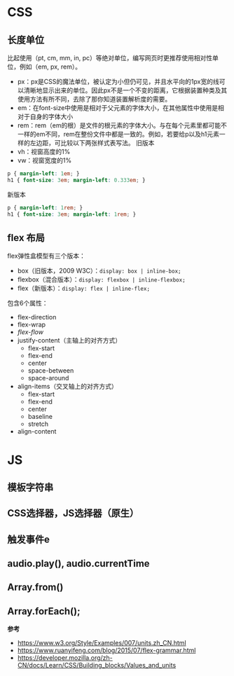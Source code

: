 # CSS
## 长度单位
比起使用（pt, cm, mm, in, pc）等绝对单位，编写网页时更推荐使用相对性单位，例如（em, px, rem）。

- px：px是CSS的魔法单位，被认定为小但仍可见，并且水平向的1px宽的线可以清晰地显示出来的单位。因此px不是一个不变的距离，它根据装置种类及其使用方法有所不同，去除了那你知道装置解析度的需要。
- em：在font-size中使用是相对于父元素的字体大小，在其他属性中使用是相对于自身的字体大小
- rem：rem（em的根）是文件的根元素的字体大小。与在每个元素里都可能不一样的em不同，rem在整份文件中都是一致的。例如，若要给p以及h1元素一样的左边距，可比较以下两张样式表写法。
旧版本
- vh：视窗高度的1%
- vw：视窗宽度的1%

```CSS
p { margin-left: 1em; }
h1 { font-size: 3em; margin-left: 0.333em; }
```
新版本
```CSS
p { margin-left: 1rem; }
h1 { font-size: 3em; margin-left: 1rem; }
```

## flex 布局
flex弹性盒模型有三个版本：
- box（旧版本，2009 W3C）：`display: box | inline-box;`
- flexbox（混合版本）：`display: flexbox | inline-flexbox;`
- flex（新版本）：`display: flex | inline-flex;`

包含6个属性：
- flex-direction
- flex-wrap
- *flex-flow*
- justify-content（主轴上的对齐方式）
    - flex-start
    - flex-end
    - center
    - space-between
    - space-around
- align-items（交叉轴上的对齐方式）
    - flex-start
    - flex-end
    - center
    - baseline
    - stretch
- align-content

# JS
## 模板字符串
## CSS选择器，JS选择器（原生）
## 触发事件e
## audio.play(), audio.currentTime
## Array.from()
## Array.forEach();

**参考**
- https://www.w3.org/Style/Examples/007/units.zh_CN.html
- https://www.ruanyifeng.com/blog/2015/07/flex-grammar.html
- https://developer.mozilla.org/zh-CN/docs/Learn/CSS/Building_blocks/Values_and_units